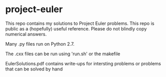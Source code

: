 # project-euler

This repo contains my solutions to Project Euler problems. 
This repo is public as a (hopefully) useful reference.
Please do not blindly copy numerical answers.

Many .py files run on Python 2.7.

The .cxx files can be run using 'run.sh' or the makefile

EulerSolutions.pdf contains write-ups for intersting problems or problems that can be solved by hand
